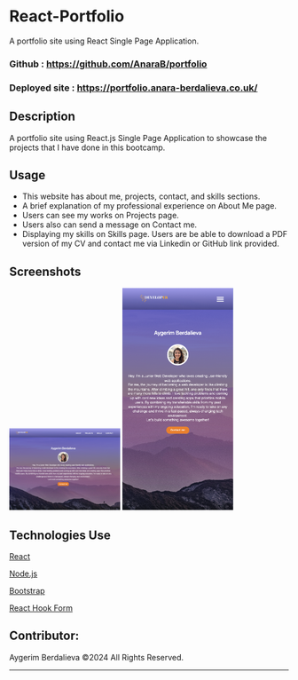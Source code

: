 # React-Portfolio

A portfolio site using React Single Page Application.

### Github : https://github.com/AnaraB/portfolio

### Deployed site : https://portfolio.anara-berdalieva.co.uk/

## Description

A portfolio site using React.js Single Page Application to showcase the projects that I have done in this bootcamp.

## Usage

- This website has about me, projects, contact, and skills sections.
- A brief explanation of my professional experience on About Me page.
- Users can see my works on Projects page.
- Users also can send a message on Contact me.
- Displaying my skills on Skills page. Users are be able to download a PDF version of my CV and contact me via Linkedin or GitHub link provided.

## Screenshots

<!-- ![portfolio-img-demo]()
![portfolio-img-demo](src/assets/images/portfolio-demo-img-mobile.png) -->

<img alt="portfolio react" src="src/assets/images/portfolio-demo-img.png" width="200">
<img alt="portfolio react" src="src/assets/images/portfolio-demo-img-mobile.png" width="200" height="400">


## Technologies Use

<p><a href="https://reactjs.org/">React</a></p>
<p><a href="https://nodejs.org/">Node.js</a></p>
<p><a href="https://getbootstrap.com/">Bootstrap</a></p>
<p><a href="https://www.npmjs.com/package/react-hook-form">React Hook Form</a></p>

## Contributor:

Aygerim Berdalieva ©2024 All Rights Reserved.

---
